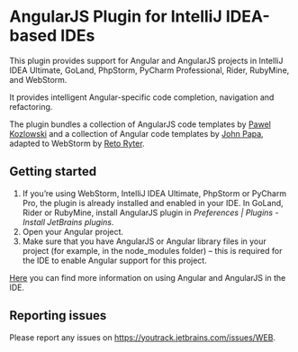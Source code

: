 # AngularJS Plugin for IntelliJ IDEA-based IDEs

This plugin provides support for Angular and AngularJS projects in IntelliJ IDEA Ultimate, GoLand, PhpStorm, PyCharm Professional, Rider, RubyMine, and WebStorm.

It provides intelligent Angular-specific code completion, navigation and refactoring. 

The plugin bundles a collection of AngularJS code templates by [Pawel Kozlowski](https://github.com/pkozlowski-opensource) and a collection of Angular code templates by [John Papa](https://github.com/johnpapa), adapted to WebStorm by [Reto Ryter](https://github.com/rryter).

## Getting started

1. If you’re using WebStorm, IntelliJ IDEA Ultimate, PhpStorm or PyCharm Pro, the plugin is already installed and enabled in your IDE.
In GoLand, Rider or RubyMine, install AngularJS plugin in *Preferences | Plugins - Install JetBrains plugins*.
2. Open your Angular project.
3. Make sure that you have AngularJS or Angular library files in your project (for example, in the node_modules folder) – this is required for the IDE to enable Angular support for this project.

[Here](https://www.jetbrains.com/help/webstorm/angular.html) you can find more information on using Angular and AngularJS in the IDE.

## Reporting issues
Please report any issues on https://youtrack.jetbrains.com/issues/WEB.